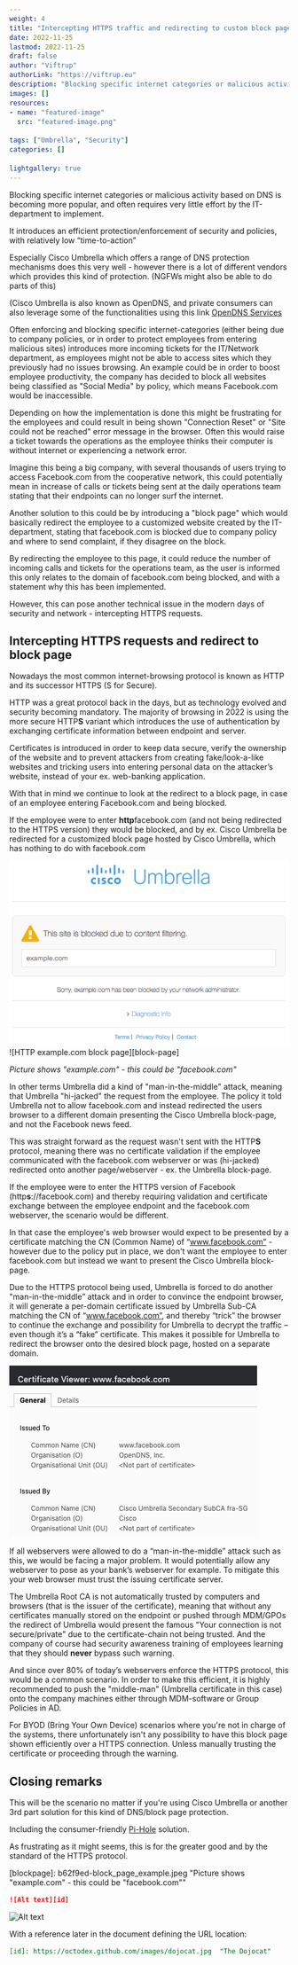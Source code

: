 ```yaml
---
weight: 4
title: "Intercepting HTTPS traffic and redirecting to custom block page"
date: 2022-11-25
lastmod: 2022-11-25
draft: false
author: "Viftrup"
authorLink: "https://viftrup.eu"
description: "Blocking specific internet categories or malicious activity based on DNS is becoming more popular, and often requires very little effort by the IT-department to implement. It introduces an efficient protection/enforcement of security and policies, with relatively low “time-to-action"
images: []
resources:
- name: "featured-image"
  src: "featured-image.png"

tags: ["Umbrella", "Security"]
categories: []

lightgallery: true
---
```

Blocking specific internet categories or malicious activity based on DNS is becoming more popular, and often requires very little effort by the IT-department to implement.

It introduces an efficient protection/enforcement of security and policies, with relatively low “time-to-action”

  

Especially Cisco Umbrella which offers a range of DNS protection mechanisms does this very well - however there is a lot of different vendors which provides this kind of protection. (NGFWs might also be able to do parts of this)

(Cisco Umbrella is also known as OpenDNS, and private consumers can also leverage some of the functionalities using this link [OpenDNS Services](https://www.opendns.com/home-internet-security/)

  

Often enforcing and blocking specific internet-categories (either being due to company policies, or in order to protect employees from entering malicious sites) introduces more incoming tickets for the IT/Network department, as employees might not be able to access sites which they previously had no issues browsing. An example could be in order to boost employee productivity, the company has decided to block all websites being classified as "Social Media" by policy, which means Facebook.com would be inaccessible.

  

Depending on how the implementation is done this might be frustrating for the employees and could result in being shown "Connection Reset" or "Site could not be reached" error message in the browser. Often this would raise a ticket towards the operations as the employee thinks their computer is without internet or experiencing a network error.

  

Imagine this being a big company, with several thousands of users trying to access Facebook.com from the cooperative network, this could potentially mean in increase of calls or tickets being sent at the daily operations team stating that their endpoints can no longer surf the internet.

  

Another solution to this could be by introducing a "block page" which would basically redirect the employee to a customized website created by the IT-department, stating that facebook.com is blocked due to company policy and where to send complaint, if they disagree on the block.

By redirecting the employee to this page, it could reduce the number of incoming calls and tickets for the operations team, as the user is informed this only relates to the domain of facebook.com being blocked, and with a statement why this has been implemented.

  

However, this can pose another technical issue in the modern days of security and network - intercepting HTTPS requests.

  

## Intercepting HTTPS requests and redirect to block page

Nowadays the most common internet-browsing protocol is known as HTTP and its successor HTTPS (S for Secure).

HTTP was a great protocol back in the days, but as technology evolved and security becoming mandatory. The majority of browsing in 2022 is using the more secure HTTP**S** variant which introduces the use of authentication by exchanging certificate information between endpoint and server.

  

Certificates is introduced in order to keep data secure, verify the ownership of the website and to prevent attackers from creating fake/look-a-like websites and tricking users into entering personal data on the attacker’s website, instead of your ex. web-banking application.

  

With that in mind we continue to look at the redirect to a block page, in case of an employee entering Facebook.com and being blocked.

  

If the employee were to enter **http**facebook.com (and not being redirected to the HTTPS version) they would be blocked, and by ex. Cisco Umbrella be redirected for a customized block page hosted by Cisco Umbrella, which has nothing to do with facebook.com

![HTTP example.com block page](b62f9ed-block_page_example.jpeg)
![HTTP example.com block page][block-page]

*Picture shows "example.com" - this could be "facebook.com"*

  

In other terms Umbrella did a kind of "man-in-the-middle" attack, meaning that Umbrella "hi-jacked" the request from the employee. The policy it told Umbrella not to allow facebook.com and instead redirected the users browser to a different domain presenting the Cisco Umbrella block-page, and not the Facebook news feed.

  

This was straight forward as the request wasn't sent with the HTTP**S** protocol, meaning there was no certificate validation if the employee communicated with the facebook.com webserver or was (hi-jacked) redirected onto another page/webserver - ex. the Umbrella block-page.

  

If the employee were to enter the HTTPS version of Facebook (http**s**://facebook.com) and thereby requiring validation and certificate exchange between the employee endpoint and the facebook.com webserver, the scenario would be different.

In that case the employee's web browser would expect to be presented by a certificate matching the CN (Common Name) of “www.facebook.com” - however due to the policy put in place, we don't want the employee to enter facebook.com but instead we want to present the Cisco Umbrella block-page.

Due to the HTTPS protocol being used, Umbrella is forced to do another "man-in-the-middle” attack and in order to convince the endpoint browser, it will generate a per-domain certificate issued by Umbrella Sub-CA matching the CN of “www.facebook.com”, and thereby “trick” the browser to continue the exchange and possibility for Umbrella to decrypt the traffic – even though it’s a “fake” certificate. This makes it possible for Umbrella to redirect the browser onto the desired block page, hosted on a separate domain.

  

![HTTPS Facebook.com Umbrella certificate](facebook-umbrella-certificate.png)

  

If all webservers were allowed to do a “man-in-the-middle” attack such as this, we would be facing a major problem. It would potentially allow any webserver to pose as your bank’s webserver for example. To mitigate this your web browser must trust the issuing certificate server.

  

The Umbrella Root CA is not automatically trusted by computers and browsers (that is the issuer of the certificate), meaning that without any certificates manually stored on the endpoint or pushed through MDM/GPOs the redirect of Umbrella would present the famous "Your connection is not secure/private" due to the certificate-chain not being trusted. And the company of course had security awareness training of employees learning that they should **never** bypass such warning.

  

And since over 80% of today’s webservers enforce the HTTPS protocol, this would be a common scenario. In order to make this efficient, it is highly recommended to push the "middle-man" (Umbrella certificate in this case) onto the company machines either through MDM-software or Group Policies in AD.

  

For BYOD (Bring Your Own Device) scenarios where you're not in charge of the systems, there unfortunately isn't any possibility to have this block page shown efficiently over a HTTPS connection. Unless manually trusting the certificate or proceeding through the warning.

  

## Closing remarks

This will be the scenario no matter if you're using Cisco Umbrella or another 3rd part solution for this kind of DNS/block page protection.

Including the consumer-friendly [Pi-Hole](https://pi-hole.net/) solution.

  

As frustrating as it might seems, this is for the greater good and by the standard of the HTTPS protocol.

[blockpage]: b62f9ed-block_page_example.jpeg  "Picture shows "example.com" - this could be "facebook.com""

```markdown
![Alt text][id]
```

![Alt text][id]

With a reference later in the document defining the URL location:

```markdown
[id]: https://octodex.github.com/images/dojocat.jpg  "The Dojocat"
```

[id]: https://octodex.github.com/images/dojocat.jpg  "The Dojocat"